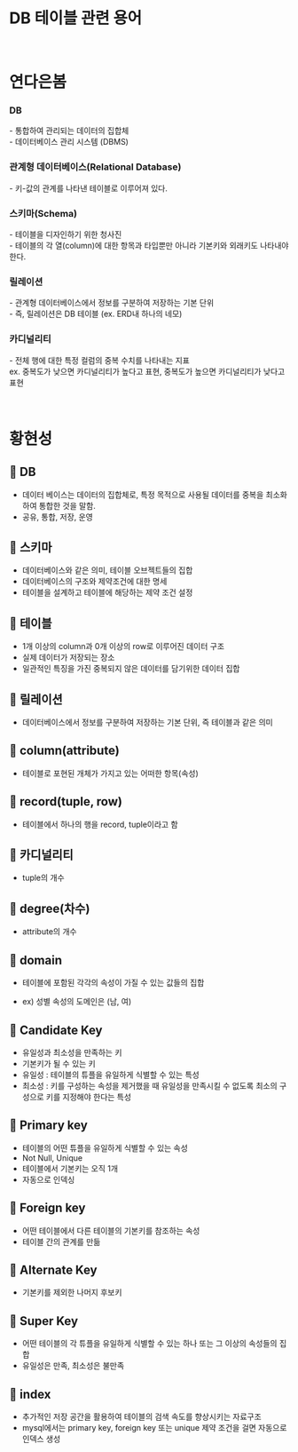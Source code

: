 # DB 테이블 관련 용어
<br />

# 연다은봄
### DB
\- 통합하여 관리되는 데이터의 집합체  
\- 데이터베이스 관리 시스템 (DBMS)  

### 관계형 데이터베이스(Relational Database)
\- 키-값의 관계를 나타낸 테이블로 이루어져 있다.  

### 스키마(Schema)
\- 테이블을 디자인하기 위한 청사진  
\- 테이블의 각 열(column)에 대한 항목과 타입뿐만 아니라 기본키와 외래키도 나타내야 한다. 

### 릴레이션
\- 관계형 데이터베이스에서 정보를 구분하여 저장하는 기본 단위  
\- 즉, 릴레이션은 DB 테이블 (ex. ERD내 하나의 네모)  

### 카디널리티
\- 전체 행에 대한 특정 컬럼의 중복 수치를 나타내는 지표   
ex. 중복도가 낮으면 카디널리티가 높다고 표현, 중복도가 높으면 카디널리티가 낮다고 표현


<br />

# 황현성

## 🍅 DB

- 데이터 베이스는 데이터의 집합체로, 특정 목적으로 사용될 데이터를 중복을 최소화하여 통합한 것을 말함.
- 공유, 통합, 저장, 운영

## 🍏 스키마

- 데이터베이스와 같은 의미, 테이블 오브젝트들의 집합
- 데이터베이스의 구조와 제약조건에 대한 명세
- 테이블을 설계하고 테이블에 해당하는 제약 조건 설정

## 🍊 테이블

- 1개 이상의 column과 0개 이상의 row로 이루어진 데이터 구조
- 실제 데이터가 저장되는 장소
- 일관적인 특징을 가진 중복되지 않은 데이터를 담기위한 데이터 집합

## 🍋 릴레이션

- 데이터베이스에서 정보를 구분하여 저장하는 기본 단위, 즉 테이블과 같은 의미


## 🍌 column(attribute)

- 테이블로 포현된 개체가 가지고 있는 어떠한 항목(속성)

## 🍕 record(tuple, row)

- 테이블에서 하나의 행을 record, tuple이라고 함


## 🌽 카디널리티

- tuple의 개수

## 🍆 degree(차수)

- attribute의 개수

## 💎 domain

- 테이블에 포함된 각각의 속성이 가질 수 있는 값들의 집합

- ex) 성별 속성의 도메인은 (남, 여)

## 🎄 Candidate Key

- 유일성과 최소성을 만족하는 키
- 기본키가 될 수 있는 키
- 유일성 : 테이블의 튜플을 유일하게 식별할 수 있는 특성
- 최소성 : 키를 구성하는 속성을 제거했을 때 유일성을 만족시킬 수 없도록 최소의 구성으로 키를 지정해야 한다는 특성

## 🌛 Primary key

- 테이블의 어떤 튜플을 유일하게 식별할 수 있는 속성
- Not Null, Unique
- 테이블에서 기본키는 오직 1개
- 자동으로 인덱싱

## 📀 Foreign key

- 어떤 테이블에서 다른 테이블의 기본키를 참조하는 속성
- 테이블 간의 관계를 만듦


## 🎉 Alternate Key

- 기본키를 제외한 나머지 후보키

## 🔔 Super Key

- 어떤 테이블의 각 튜플을 유일하게 식별할 수 있는 하나 또는 그 이상의 속성들의 집합
- 유일성은 만족, 최소성은 불만족

## 🎃 index

- 추가적인 저장 공간을 활용하여 테이블의 검색 속도를 향상시키는 자료구조
- mysql에서는 primary key, foreign key 또는 unique 제약 조건을 걸면 자동으로 인덱스 생성
